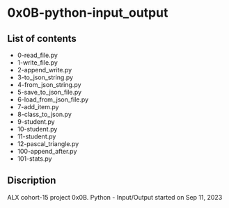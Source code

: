 # 0x0B-python-input_output

## List of contents 
- 0-read_file.py
- 1-write_file.py
- 2-append_write.py
- 3-to_json_string.py
- 4-from_json_string.py
- 5-save_to_json_file.py
- 6-load_from_json_file.py
- 7-add_item.py
- 8-class_to_json.py
- 9-student.py
- 10-student.py
- 11-student.py
- 12-pascal_triangle.py
- 100-append_after.py
- 101-stats.py

## Discription
ALX cohort-15 project 0x0B. Python - Input/Output
started on  Sep 11, 2023
